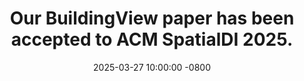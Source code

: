 ---
title: >-  
  Our BuildingView paper has been accepted to ACM SpatialDI 2025.
date: 2025-03-27 10:00:00 -0800  
---